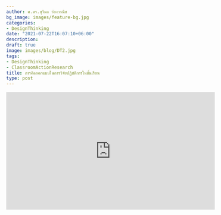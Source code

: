 ```yaml
---
author: ศ.ดร.สุวิมล ว่องวาณิช
bg_image: images/feature-bg.jpg
categories:
- DesignThinking
date: "2021-07-22T16:07:10+06:00"
description: 
draft: true
image: images/blog/DT2.jpg
tags:
- DesignThinking
- ClassroomActionResearch
title: การคิดออกแบบในการวิจัยปฏิบัติการในชั้นเรียน
type: post
---
```




<iframe width="560" height="315" src="https://www.youtube.com/embed/1GdpPAyeThg" title="YouTube video player" frameborder="0" allow="accelerometer; autoplay; clipboard-write; encrypted-media; gyroscope; picture-in-picture" allowfullscreen></iframe>




